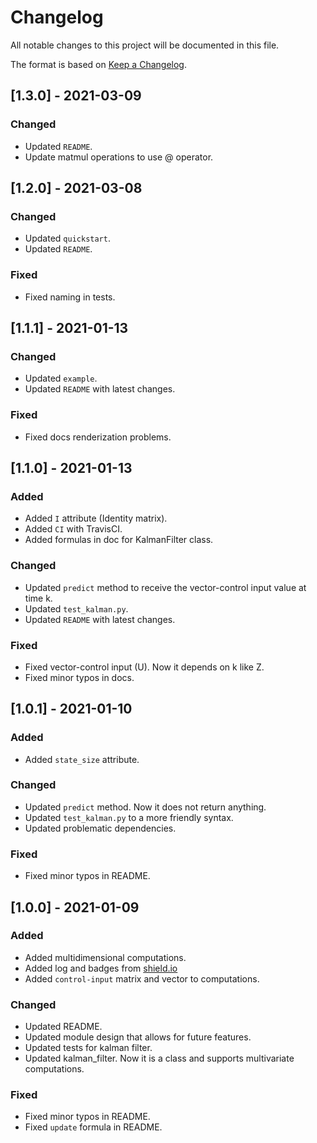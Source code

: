 # Changelog

All notable changes to this project will be documented in this file.

The format is based on [Keep a Changelog](http://keepachangelog.com/en/1.0.0/).

## [1.3.0] - 2021-03-09

### Changed

- Updated `README`.
- Update matmul operations to use @ operator.


## [1.2.0] - 2021-03-08

### Changed

- Updated `quickstart`.
- Updated `README`.

### Fixed

- Fixed naming in tests.


## [1.1.1] - 2021-01-13

### Changed

- Updated `example`.
- Updated `README` with latest changes.

### Fixed

- Fixed docs renderization problems.


## [1.1.0] - 2021-01-13

### Added

- Added `I` attribute (Identity matrix).
- Added `CI` with TravisCI.
- Added formulas in doc for KalmanFilter class.

### Changed

- Updated `predict` method to receive the vector-control input value at time k.
- Updated `test_kalman.py`.
- Updated `README` with latest changes.

### Fixed

- Fixed vector-control input (U). Now it depends on k like Z.
- Fixed minor typos in docs.


## [1.0.1] - 2021-01-10

### Added

- Added `state_size` attribute.

### Changed

- Updated `predict` method. Now it does not return anything.
- Updated `test_kalman.py` to a more friendly syntax.
- Updated problematic dependencies.

### Fixed

- Fixed minor typos in README.


## [1.0.0] - 2021-01-09

### Added

- Added multidimensional computations.
- Added log and badges from [shield.io](https://shields.io/)
- Added `control-input` matrix and vector to computations.

### Changed

- Updated README.
- Updated module design that allows for future features.
- Updated tests for kalman filter.
- Updated kalman_filter. Now it is a class and supports multivariate computations.

### Fixed

- Fixed minor typos in README.
- Fixed `update` formula in README.